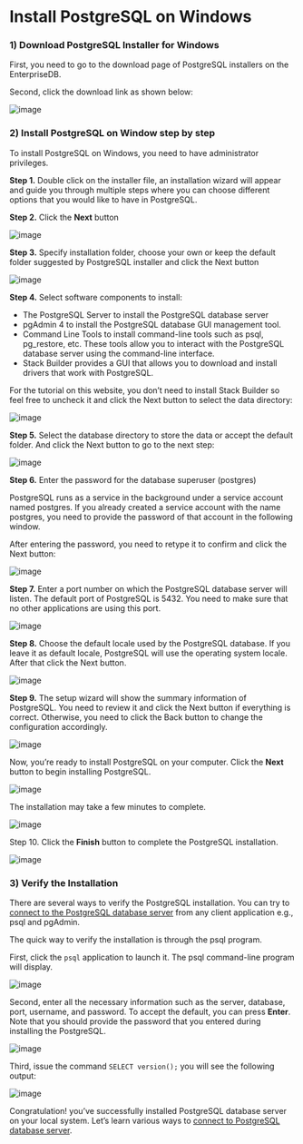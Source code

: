 # Install PostgreSQL on Windows

### 1) Download PostgreSQL Installer for Windows

First, you need to go to the download page of PostgreSQL installers on the EnterpriseDB.

Second, click the download link as shown below:

![image](https://www.postgresqltutorial.com/wp-content/uploads/2020/07/Download-PostgreSQL.png)

### 2) Install PostgreSQL on Window step by step

To install PostgreSQL on Windows, you need to have administrator privileges.

__Step 1.__ Double click on the installer file, an installation wizard will appear and guide you through multiple steps where you can choose different options that you would like to have in PostgreSQL.

__Step 2.__ Click the __Next__ button

![image](https://www.postgresqltutorial.com/wp-content/uploads/2020/07/Install-PostgreSQL-12-Windows-Step-1.png)

__Step 3.__ Specify installation folder, choose your own or keep the default folder suggested by PostgreSQL installer and click the Next button

![image](https://www.postgresqltutorial.com/wp-content/uploads/2020/07/Install-PostgreSQL-12-Windows-Step-2.png)

__Step 4.__ Select software components to install:

- The PostgreSQL Server to install the PostgreSQL database server
- pgAdmin 4 to install the PostgreSQL database GUI management tool.
- Command Line Tools to install command-line tools such as psql, pg_restore, etc. These tools allow you to interact with the PostgreSQL database server using the command-line interface.
- Stack Builder provides a GUI that allows you to download and install drivers that work with PostgreSQL.

For the tutorial on this website, you don’t need to install Stack Builder so feel free to uncheck it and click the Next button to select the data directory:

![image](https://www.postgresqltutorial.com/wp-content/uploads/2020/07/Install-PostgreSQL-12-Windows-Step-3.png)

__Step 5.__ Select the database directory to store the data or accept the default folder. And click the Next button to go to the next step:

![image](https://www.postgresqltutorial.com/wp-content/uploads/2020/07/Install-PostgreSQL-12-Windows-Step-4.png)

__Step 6.__ Enter the password for the database superuser (postgres)

PostgreSQL runs as a service in the background under a service account named postgres. If you already created a service account with the name postgres, you need to provide the password of that account in the following window.

After entering the password, you need to retype it to confirm and click the Next button:

![image](https://user-images.githubusercontent.com/35042430/167675587-187c9725-2c3e-49c4-860b-b537e153dde2.png)

__Step 7.__ Enter a port number on which the PostgreSQL database server will listen. The default port of PostgreSQL is 5432. You need to make sure that no other applications are using this port.

![image](https://www.postgresqltutorial.com/wp-content/uploads/2020/07/Install-PostgreSQL-12-Windows-Step-6.png)

__Step 8.__ Choose the default locale used by the PostgreSQL database. If you leave it as default locale, PostgreSQL will use the operating system locale. After that click the Next button.

![image](https://www.postgresqltutorial.com/wp-content/uploads/2020/07/Install-PostgreSQL-12-Windows-Step-7.png)

__Step 9.__ The setup wizard will show the summary information of PostgreSQL. You need to review it and click the Next button if everything is correct. Otherwise, you need to click the Back button to change the configuration accordingly.

![image](https://www.postgresqltutorial.com/wp-content/uploads/2020/07/Install-PostgreSQL-12-Windows-Step-8.png)

Now, you’re ready to install PostgreSQL on your computer. Click the __Next__ button to begin installing PostgreSQL.

![image](https://user-images.githubusercontent.com/35042430/167675918-88bcf735-a9d7-4b26-b7a5-b59eafc5ab97.png)

The installation may take a few minutes to complete.

![image](https://www.postgresqltutorial.com/wp-content/uploads/2020/07/Install-PostgreSQL-12-Windows-Step-10.png)

Step 10. Click the __Finish__ button to complete the PostgreSQL installation.

![image](https://www.postgresqltutorial.com/wp-content/uploads/2020/07/Install-PostgreSQL-12-Windows-Step-11.png)

### 3) Verify the Installation

There are several ways to verify the PostgreSQL installation. You can try to [connect to the PostgreSQL database server](https://www.postgresqltutorial.com/postgresql-getting-started/connect-to-postgresql-database/) from any client application e.g.,  psql and pgAdmin.

The quick way to verify the installation is through the psql program.

First, click the ```psql``` application to launch it. The psql command-line program will display.

![image](https://www.postgresqltutorial.com/wp-content/uploads/2020/07/Install-PostgreSQL-psql.png)

Second, enter all the necessary information such as the server, database, port, username, and password. To accept the default, you can press __Enter__.  Note that you should provide the password that you entered during installing the PostgreSQL.

![image](https://user-images.githubusercontent.com/35042430/167676456-f10239a3-78ef-48c8-98e9-a3ef2dcfd11e.png)

Third, issue the command ```SELECT version();``` you will see the following output:

![image](https://www.postgresqltutorial.com/wp-content/uploads/2020/07/Install-PostgreSQL-psql-verification.png)

Congratulation! you’ve successfully installed PostgreSQL database server on your local system. Let’s learn various ways to [connect to PostgreSQL database server](https://www.postgresqltutorial.com/postgresql-getting-started/connect-to-postgresql-database/).



